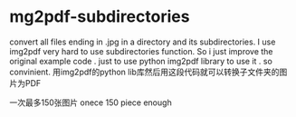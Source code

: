 # mg2pdf-subdirectories
 convert all files ending in .jpg in a directory and its subdirectories. I use img2pdf very hard to use subdirectories function. So i just improve the original example code .
just to use python img2pdf library to use it . so convinient.
用img2pdf的python lib库然后用这段代码就可以转换子文件夹的图片为PDF

一次最多150张图片
onece 150 piece enough
